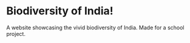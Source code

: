 # Biodiversity of India!

A website showcasing the vivid biodiversity of India. Made for a school project.
